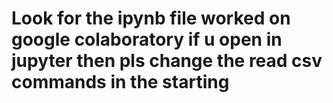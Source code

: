 # Look for the ipynb file worked on google colaboratory if u open in jupyter then pls change the read csv commands in the starting 

